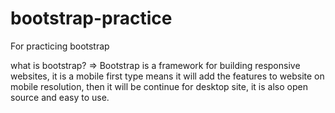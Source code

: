 # bootstrap-practice
For practicing bootstrap

what is bootstrap?
=> Bootstrap is a framework for building responsive websites,
it is a mobile first type means it will add the features to website on mobile resolution,
then it will be continue for desktop site,
it is also open source and easy to use.


